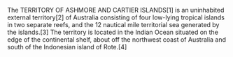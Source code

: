The TERRITORY OF ASHMORE AND CARTIER ISLANDS[1] is an uninhabited external territory[2] of Australia consisting of four low-lying tropical islands in two separate reefs, and the 12 nautical mile territorial sea generated by the islands.[3] The territory is located in the Indian Ocean situated on the edge of the continental shelf, about off the northwest coast of Australia and south of the Indonesian island of Rote.[4]
